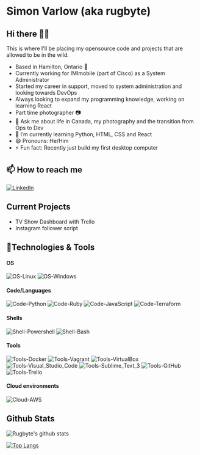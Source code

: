 # Simon Varlow (aka rugbyte)

## Hi there 👋🏻

This is where I'll be placing my opensource code and projects that are allowed to be in the wild.

- Based in Hamilton, Ontario 📍
- Currently working for IMImobile (part of Cisco) as a System Administrator
- Started my career in support, moved to system administration and looking towards DevOps
- Always looking to expand my programming knowledge, working on learning React
- Part time photographer 📷
- 💬 Ask me about life in Canada, my photography and the transition from Ops to Dev
- 🌱 I’m currently learning Python, HTML, CSS and React
- 😄 Pronouns: He/Him
- ⚡ Fun fact: Recently just build my first desktop computer

<!-- - 🔭 I’m currently working on ...
- 👯 I’m looking to collaborate on ...
- 🤔 I’m looking for help with ... -->

## 📫 How to reach me

[![LinkedIn](https://img.shields.io/badge/LinkedIn-%20-blue?style=social&logo=linkedin)](https://www.linkedin.com/in/simon-varlow-b4739130)

## Current Projects

- TV Show Dashboard with Trello
- Instagram follower script

## 🧰Technologies & Tools

#### OS

![OS-Linux](https://img.shields.io/badge/OS-Linux-informational?style=flat&logo=linux&logoColor=white)
![OS-Windows](https://img.shields.io/badge/OS-Windows-informational?style=flat&logo=windows&logoColor=white)

#### Code/Languages

![Code-Python](https://img.shields.io/badge/Code-Python-informational?style=flat&logo=python&logoColor=white)
![Code-Ruby](https://img.shields.io/badge/Code-Ruby-informational?style=flat&logo=ruby&logoColor=white)
![Code-JavaScript](https://img.shields.io/badge/Code-JavaScript-informational?style=flat&logo=javascript&logoColor=white)
![Code-Terraform](https://img.shields.io/badge/Code-Terraform-informational?style=flat&logo=terraform&logoColor=white)

<!-- ![Code-React](https://img.shields.io/badge/Code-React-informational?style=flat&logo=react&logoColor=white) -->

#### Shells

![Shell-Powershell](https://img.shields.io/badge/Shell-Powershell-informational?style=flat&logo=powershell&logoColor=white)
![Shell-Bash](https://img.shields.io/badge/Shell-Bash-informational?style=flat&logo=gnu-bash&logoColor=white)

#### Tools

![Tools-Docker](https://img.shields.io/badge/Tools-Docker-informational?style=flat&logo=docker&logoColor=white)
![Tools-Vagrant](https://img.shields.io/badge/Tools-Vagrant-informational?style=flat&logo=vagrant&logoColor=white)
![Tools-VirtualBox](https://img.shields.io/badge/Tools-VirtualBox-informational?style=flat&logo=virtualbox&logoColor=white)
![Tools-Visual_Studio_Code](https://img.shields.io/badge/Tools-Visual_Studio_Code-informational?style=flat&logo=visual-studio-code&logoColor=white)
![Tools-Sublime_Text_3](https://img.shields.io/badge/Tools-Sublime_Text_3-informational?style=flat&logo=sublime-text&logoColor=white)
![Tools-GitHub](https://img.shields.io/badge/Tools-GitHub-informational?style=flat&logo=github&logoColor=white)
![Tools-Trello](https://img.shields.io/badge/Tools-Trello-informational?style=flat&logo=trello&logoColor=white)

#### Cloud environments

![Cloud-AWS](https://img.shields.io/badge/Cloud-AWS-informational?style=flat&logo=amazon-aws&logoColor=white)

## Github Stats

![Rugbyte's github stats](https://github-readme-stats.vercel.app/api?username=rugbyte&count_private=true&show_icons=true&theme=tokyonight)

[![Top Langs](https://github-readme-stats.vercel.app/api/top-langs/?username=rugbyte&theme=tokyonight)](https://github.com/anuraghazra/github-readme-stats)

<!-- Resources -->
<!-- Icons: https://simpleicons.org/ -->
<!-- GitHub Stats: https://github.com/anuraghazra/github-readme-stats -->
<!-- Emojis: https://emojipedia.org/emoji/ -->
<!-- HTML Emojis: https://www.fileformat.info/index.htm -->
<!-- Shields: https://shields.io/ -->
<!-- Awesome GitHub Profile README: https://github.com/abhisheknaiidu/awesome-github-profile-readme -->
